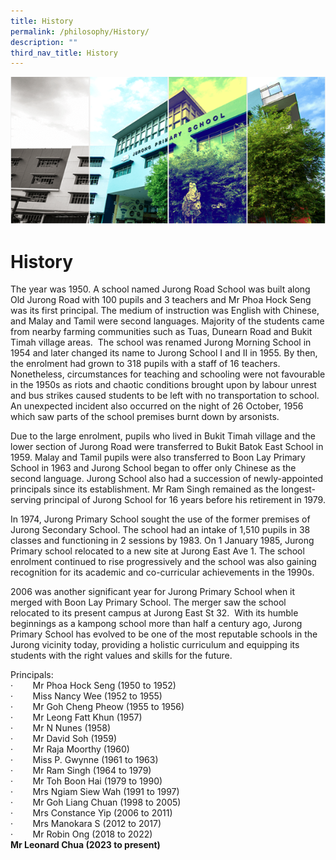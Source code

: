 ```yaml
---
title: History
permalink: /philosophy/History/
description: ""
third_nav_title: History
---
```

![](/images/Banner.png)

History
=======

  


 



The year was 1950. A school named Jurong Road School was built along Old Jurong Road with 100 pupils and 3 teachers and Mr Phoa Hock Seng was its first principal. The medium of instruction was English with Chinese, and Malay and Tamil were second languages. Majority of the students came from nearby farming communities such as Tuas, Dunearn Road and Bukit Timah village areas.  The school was renamed Jurong Morning School in 1954 and later changed its name to Jurong School I and II in 1955. By then, the enrolment had grown to 318 pupils with a staff of 16 teachers. Nonetheless, circumstances for teaching and schooling were not favourable in the 1950s as riots and chaotic conditions brought upon by labour unrest and bus strikes caused students to be left with no transportation to school. An unexpected incident also occurred on the night of 26 October, 1956 which saw parts of the school premises burnt down by arsonists.

Due to the large enrolment, pupils who lived in Bukit Timah village and the lower section of Jurong Road were transferred to Bukit Batok East School in 1959. Malay and Tamil pupils were also transferred to Boon Lay Primary School in 1963 and Jurong School began to offer only Chinese as the second language. Jurong School also had a succession of newly-appointed principals since its establishment. Mr Ram Singh remained as the longest-serving principal of Jurong School for 16 years before his retirement in 1979.

In 1974, Jurong Primary School sought the use of the former premises of Jurong Secondary School. The school had an intake of 1,510 pupils in 38 classes and functioning in 2 sessions by 1983. On 1 January 1985, Jurong Primary school relocated to a new site at Jurong East Ave 1. The school enrolment continued to rise progressively and the school was also gaining recognition for its academic and co-curricular achievements in the 1990s.

2006 was another significant year for Jurong Primary School when it merged with Boon Lay Primary School. The merger saw the school relocated to its present campus at Jurong East St 32.  With its humble beginnings as a kampong school more than half a century ago, Jurong Primary School has evolved to be one of the most reputable schools in the Jurong vicinity today, providing a holistic curriculum and equipping its students with the right values and skills for the future.

Principals: <br>
·        Mr Phoa Hock Seng (1950 to 1952) <br>
·        Miss Nancy Wee (1952 to 1955) <br>
·        Mr Goh Cheng Pheow (1955 to 1956) <br>
·        Mr Leong Fatt Khun (1957) <br>
·        Mr N Nunes (1958) <br>
·        Mr David Soh (1959) <br>
·        Mr Raja Moorthy (1960) <br>
·        Miss P. Gwynne (1961 to 1963) <br>
·        Mr Ram Singh (1964 to 1979) <br>
·        Mr Toh Boon Hai (1979 to 1990) <br>
·        Mrs Ngiam Siew Wah (1991 to 1997) <br>
·        Mr Goh Liang Chuan (1998 to 2005) <br>
·        Mrs Constance Yip (2006 to 2011) <br>
·        Mrs Manokara S (2012 to 2017) <br>
·        Mr Robin Ong (2018 to 2022) <br>
**Mr Leonard Chua (2023 to present)**